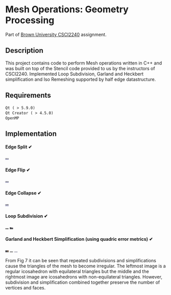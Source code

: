 # Mesh Operations: Geometry Processing

Part of [Brown University CSCI2240](https://dritchie.github.io/csci2240/) assignment.


## Description

This project contains code to perform Mesh operations written in C++ and was built on top of the Stencil code provided to
us by the instructors of CSCI2240. Implemented Loop Subdivision, Garland and Heckbert simplification and Iso Remeshing supported by half edge datastructure.

## Requirements

```
Qt ( > 5.9.0)
Qt Creator ( > 4.5.0)
OpenMP
```

## Implementation

#### Edge Split ​✔

<img src="images/split.png"  style="width: 10px;" />

#### Edge Flip ​✔

<img src="images/flip.png"  style="width: 10px;" />

#### Edge Collapse ​✔

<img src="images/collapse.png"  style="width: 10px;" />

#### Loop Subdivision ​✔

<img src="images/ico_sub.png"  style="width: 10px;" />

<img src="images/cow_tea_sub.png"  style="width: 10px;" />

#### Garland and Heckbert Simplification (using quadric error metrics) ​✔

<img src="images/moo_bean_sim.png"  style="width: 10px;" />

<img src="images/ico_sim.png"  style="width: 10px;" />

<img src="images/sim_sub.png"  style="width: 10px;" />
 
From Fig 7 it can be seen that repeated subdivisions and simplifications cause the triangles of the mesh to become irregular. The leftmost image is a regular icosahedron with equilateral triangles but the middle and the rightmost image are icosahedrons with non-equilateral triangles. However, subdivision and simplification combined together preserve the number of vertices and faces.



